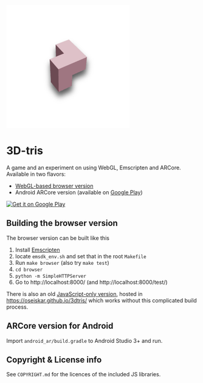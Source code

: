 ![3dtris](android_ar/app/src/main/res/mipmap-xxhdpi/ic_launcher_foreground.png)

# 3D-tris

A game and an experiment on using WebGL, Emscripten and ARCore. Available in two flavors:

* [WebGL-based browser version](https://oseiskar.github.io/3dtris/)
* Android ARCore version (available on [Google Play](https://play.google.com/store/apps/details?id=xyz.osei.tris))

<a href='https://play.google.com/store/apps/details?id=xyz.osei.tris&pcampaignid=MKT-Other-global-all-co-prtnr-py-PartBadge-Mar2515-1'><img alt='Get it on Google Play' src='https://play.google.com/intl/en_us/badges/images/generic/en_badge_web_generic.png' width='200px'/></a>

## Building the browser version

The browser version can be built like this

1. Install [Emscripten](https://kripken.github.io/emscripten-site/docs/getting_started/downloads.html)
1. locate `emsdk_env.sh` and set that in the root `Makefile`
1. Run `make browser` (also try `make test`)
1. `cd browser`
1. `python -m SimpleHTTPServer`
1. Go to http://localhost:8000/ (and http://localhost:8000/test/)

There is also an old [JavaScript-only version](https://github.com/oseiskar/3dtris/releases/tag/js-only), hosted
in https://oseiskar.github.io/3dtris/ which works without this complicated build process.

## ARCore version for Android

Import `android_ar/build.gradle` to Android Studio 3+ and run.

## Copyright & License info

See `COPYRIGHT.md` for the licences of the included JS libraries.
